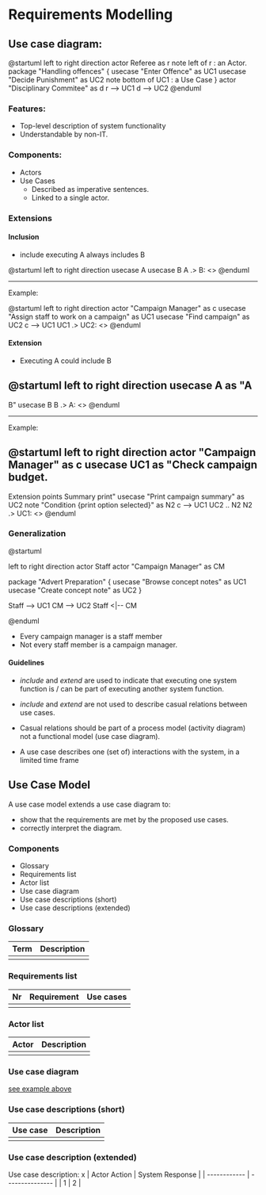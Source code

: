 # Requirements Modelling

## Use case diagram:

@startuml
left to right direction
actor Referee as r
note left of r : an Actor.
package "Handling offences" {
  usecase "Enter Offence" as UC1
  usecase "Decide Punishment" as UC2
  note bottom of UC1 : a Use Case
}
actor "Disciplinary Commitee" as d
r --> UC1
d --> UC2
@enduml

### Features:
+ Top-level description of system functionality
+ Understandable by non-IT.

### Components:
+ Actors
+ Use Cases
  + Described as imperative sentences.
  + Linked to a single actor.

### Extensions

#### Inclusion

+ include executing A always includes B

@startuml
left to right direction
usecase A
usecase B
A .> B: <<include>>
@enduml

---
Example:

@startuml
left to right direction
actor "Campaign Manager" as c
usecase "Assign staff to work on a campaign" as UC1
usecase "Find campaign" as UC2
c --> UC1
UC1 .> UC2: <<extend>>
@enduml

#### Extension

+ Executing A could include B

@startuml
left to right direction
usecase A as "A
--
B"
usecase B
B .> A: <<extend>>
@enduml

---
Example:

@startuml
left to right direction
actor "Campaign Manager" as c
usecase UC1 as "Check campaign
budget.
--
Extension points
Summary print"
usecase "Print campaign summary" as UC2
note "Condition {print option selected}" as N2
c --> UC1
UC2 .. N2
N2 .> UC1: <<extend>>
@enduml

### Generalization

@startuml

left to right direction
actor Staff
actor "Campaign Manager" as CM

package "Advert Preparation" {
  usecase "Browse concept notes" as UC1
  usecase "Create concept note" as UC2
}

Staff --> UC1
CM --> UC2
Staff <|-- CM

@enduml

+ Every campaign manager is a staff member
+ Not every staff member is a campaign manager.

#### Guidelines
+ *include* and *extend* are used to indicate that executing one system function is / can be part of executing another system function.

+ *include* and *extend* are not used to describe casual relations between use cases.

+ Casual relations should be part of a process model (activity diagram) not a functional model (use case diagram).

+ A use case describes one (set of) interactions with the system, in a limited time frame

## Use Case Model

A use case model extends a use case diagram to:
+ show that the requirements are met by
the proposed use cases.
+ correctly interpret the diagram.

### Components
+ Glossary
+ Requirements list
+ Actor list
+ Use case diagram
+ Use case descriptions (short)
+ Use case descriptions (extended)

### Glossary

| Term | Description |
| ---- | ----------- |
|  |  |

### Requirements list

| Nr | Requirement | Use cases |
| -- | ----------- | --------- |
|    |             |           |

### Actor list

| Actor | Description |
| ----- | ----------- |
|       |             |

### Use case diagram
[see example above](#use-case-diagram)

### Use case descriptions (short)

| Use case | Description |
| -------- | ----------- |
|          |             |

### Use case description (extended)

Use case description: x
| Actor Action | System Response |
| ------------ | --------------- |
| 1            | 2               |
